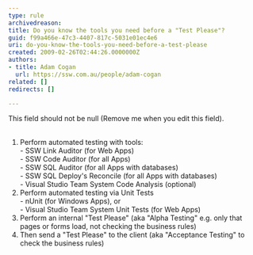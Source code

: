 ```yaml
---
type: rule
archivedreason: 
title: Do you know the tools you need before a "Test Please"?
guid: f99a466e-47c3-4407-817c-5031e01ec4e6
uri: do-you-know-the-tools-you-need-before-a-test-please
created: 2009-02-26T02:44:26.0000000Z
authors:
- title: Adam Cogan
  url: https://ssw.com.au/people/adam-cogan
related: []
redirects: []

---
```



This field should not be null (Remove me when you edit this field).
<br><excerpt class='endintro'></excerpt><br>

  <ol>
    <li>Perform automated testing with tools&#58;<br>
    - SSW Link Auditor (for Web Apps) <br>
    - SSW Code Auditor (for all Apps)<br>
    - SSW SQL Auditor (for all Apps with databases)<br>
    - SSW SQL Deploy's Reconcile (for all Apps with databases)&#160;<br>
    - Visual Studio Team System Code Analysis (optional)</li>
    <li>Perform automated testing via Unit Tests <br>
    - nUnit (for Windows Apps), or<br>
    - Visual Studio Team System Unit Tests (for Web Apps)</li>
    <li>Perform an internal &quot;Test Please&quot; (aka &quot;Alpha Testing&quot; e.g. only that pages or forms load, not checking the business rules) </li>
    <li>Then send a &quot;Test Please&quot; to the client (aka &quot;Acceptance Testing&quot; to check the business rules)</li>
</ol>



